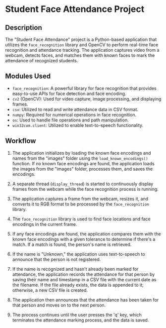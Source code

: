 # Student Face Attendance Project

## Description

The "Student Face Attendance" project is a Python-based application that utilizes the `face_recognition` library and OpenCV to perform real-time face recognition and attendance tracking. The application captures video from a webcam, detects faces, and matches them with known faces to mark the attendance of recognized students.

## Modules Used

- `face_recognition`: A powerful library for face recognition that provides easy-to-use APIs for face detection and face encoding.
- `cv2` (OpenCV): Used for video capture, image processing, and displaying frames.
- `csv`: Utilized to read and write attendance data in CSV format.
- `numpy`: Required for numerical operations in face recognition.
- `os`: Used to handle file operations and path manipulation.
- `win32com.client`: Utilized to enable text-to-speech functionality.

## Workflow

1. The application initializes by loading the known face encodings and names from the "images" folder using the `load_known_encodings()` function. If no known face encodings are found, the application loads the images from the "images" folder, processes them, and saves the encodings.

2. A separate thread (`display_thread`) is started to continuously display frames from the webcam while the face recognition process is running.

3. The application captures a frame from the webcam, resizes it, and converts it to RGB format to be processed by the `face_recognition` library.

4. The `face_recognition` library is used to find face locations and face encodings in the current frame.

5. If any face encodings are found, the application compares them with the known face encodings with a given tolerance to determine if there's a match. If a match is found, the person's name is retrieved.

6. If the name is "Unknown," the application uses text-to-speech to announce that the person is not registered.

7. If the name is recognized and hasn't already been marked for attendance, the application records the attendance for that person by saving their name and timestamp in a CSV file with the current date as the filename. If the file already exists, the data is appended to it; otherwise, a new CSV file is created.

8. The application then announces that the attendance has been taken for that person and moves on to the next person.

9. The process continues until the user presses the 'q' key, which terminates the attendance marking process, and the data is saved.